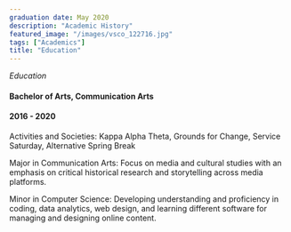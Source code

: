 ```yaml
---
graduation date: May 2020
description: "Academic History"
featured_image: "/images/vsco_122716.jpg"
tags: ["Academics"]
title: "Education"
---
```

_Education_
#### Bachelor of Arts, Communication Arts
#### 2016 - 2020

Activities and Societies: Kappa Alpha Theta, Grounds for Change, Service Saturday, Alternative Spring Break

Major in Communication Arts: Focus on media and cultural studies with an emphasis on critical historical research and storytelling across media platforms.

Minor in Computer Science: Developing understanding and proficiency in coding, data analytics, web design, and learning different software for managing and designing online content.
